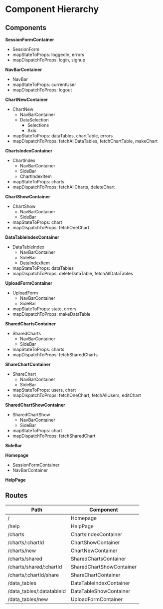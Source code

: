 # Component Hierarchy

## Components

**SessionFormContainer**
- SessionForm
- mapStateToProps: loggedIn, errors
- mapDispatchToProps: login, signup

**NavBarContainer**
- NavBar
- mapStateToProps: currentUser
- mapDispatchToProps: logout

**ChartNewContainer**
- ChartNew
  - NavBarContainer
  - DataSelection
    - Selections
    - Axis
- mapStateToProps: dataTables, chartTable, errors
- mapDispatchToProps: fetchAllDataTables, fetchChartTable, makeChart

**ChartsIndexContainer**
- ChartIndex
  - NavBarContainer
  - SideBar
  - ChartIndexItem
- mapStateToProps: charts
- mapDispatchToProps: fetchAllCharts, deleteChart

**ChartShowContainer**
- ChartShow
  - NavBarContainer
  - SideBar
- mapStateToProps: chart
- mapDispatchToProps: fetchOneChart

**DataTableIndexContainer**
- DataTableIndex
  - NavBarContainer
  - SideBar
  - DataIndexItem
- mapStateToProps: dataTables
- mapDispatchToProps: deleteDataTable, fetchAllDataTables

**UploadFormContainer**
- UploadForm
  - NavBarContainer
  - SideBar
- mapStateToProps: state, errors
- mapDispatchToProps: makeDataTable

**SharedChartsContainer**
- SharedCharts
  - NavBarContainer
  - SideBar
- mapStateToProps: charts
- mapDispatchToProps: fetchSharedCharts

**ShareChartContainer**
- ShareChart
  - NavBarContainer
  - SideBar
- mapStateToProps: users, chart
- mapDispatchToProps: fetchOneChart, fetchAllUsers, editChart

**SharedChartShowContainer**
- SharedChartShow
  - NavBarContainer
  - SideBar
- mapStateToProps: chart
- mapDispatchToProps: fetchSharedChart

**SideBar**

**Homepage**
- SessionFormContainer
- NavBarContainer

**HelpPage**

## Routes

Path                      | Component
--------------------------|----------
/                         | Homepage
/help                     | HelpPage
/charts                   | ChartsIndexContainer
/charts/:chartId          | ChartShowContainer
/charts/new               | ChartNewContainer
/charts/shared            | SharedChartsContainer
/charts/shared/:chartId   | SharedChartShowContainer
/charts/:chartId/share    | ShareChartContainer
/data_tables              | DataTableIndexContainer
/data_tables/:datatableId | DataTableShowContainer
/data_tables/new          | UploadFormContainer

